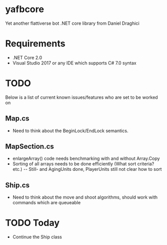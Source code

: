 # yafbcore
Yet another flattiverse bot .NET core library from Daniel Draghici

# Requirements
- .NET Core 2.0
- Visual Studio 2017 or any IDE which supports C# 7.0 syntax

# TODO
Below is a list of current known issues/features who are set to be worked on

## Map.cs
- Need to think about the BeginLock/EndLock semantics.

## MapSection.cs
- enlargeArray() code needs benchmarking with and without Array.Copy
- Sorting of all arrays needs to be done efficiently (What sort criteria? etc.)
-- Still- and AgingUnits done, PlayerUnits still not clear how to sort

## Ship.cs
- Need to think about the move and shoot algorithms, should work with commands which are queueable

# TODO Today
- Continue the Ship class